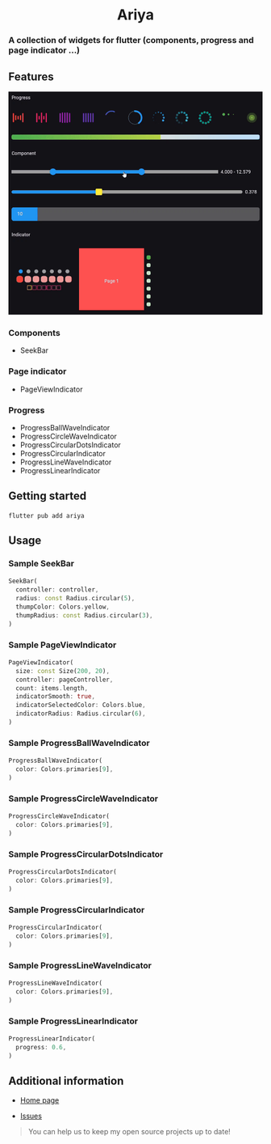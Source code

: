 <h1 style="text-align: center">Ariya</h1>

### A collection of widgets for flutter (components, progress and page indicator ...)

## Features

![Demo](https://github.com/abbasghasemi/flutter-ariya/blob/master/example/demo.gif?raw=true)

### Components

- SeekBar

### Page indicator

- PageViewIndicator

### Progress

- ProgressBallWaveIndicator
- ProgressCircleWaveIndicator
- ProgressCircularDotsIndicator
- ProgressCircularIndicator
- ProgressLineWaveIndicator
- ProgressLinearIndicator

## Getting started

```shell
flutter pub add ariya
```

## Usage

### Sample SeekBar
```dart
SeekBar(
  controller: controller,
  radius: const Radius.circular(5),
  thumpColor: Colors.yellow,
  thumpRadius: const Radius.circular(3),
)
```

### Sample PageViewIndicator
```dart
PageViewIndicator(
  size: const Size(200, 20),
  controller: pageController,
  count: items.length,
  indicatorSmooth: true,
  indicatorSelectedColor: Colors.blue,
  indicatorRadius: Radius.circular(6),
)
```

### Sample ProgressBallWaveIndicator
```dart
ProgressBallWaveIndicator(
  color: Colors.primaries[9],
)
```

### Sample ProgressCircleWaveIndicator
```dart
ProgressCircleWaveIndicator(
  color: Colors.primaries[9],
)
```

### Sample ProgressCircularDotsIndicator
```dart
ProgressCircularDotsIndicator(
  color: Colors.primaries[9],
)
```

### Sample ProgressCircularIndicator
```dart
ProgressCircularIndicator(
  color: Colors.primaries[9],
)
```

### Sample ProgressLineWaveIndicator
```dart
ProgressLineWaveIndicator(
  color: Colors.primaries[9],
)
```

### Sample ProgressLinearIndicator
```dart
ProgressLinearIndicator(
  progress: 0.6,
)
```
## Additional information

* [Home page](https://github.com/abbasghasemi/flutter-ariya)

* [Issues](https://github.com/abbasghasemi/flutter-ariya/issues)
> You can help us to keep my open source projects up to date!